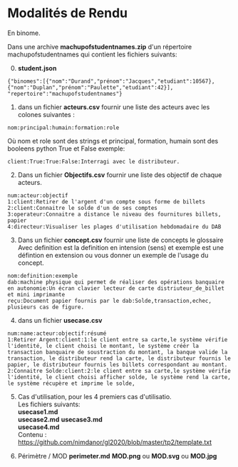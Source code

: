 
# Modalités de Rendu 

En binome.


Dans une archive **machupofstudentnames.zip** d'un répertoire machupofstudentnames qui contient les fichiers suivants:

0) **student.json**
```
{"binomes":[{"nom":"Durand","prénom":"Jacques","etudiant":10567},{"nom":"Duplan","prénom":"Paulette","etudiant":42}],
"repertoire":"machupofstudentnames"}
```

1) dans un fichier **acteurs.csv** fournir une liste des acteurs avec les colones suivantes :
```
nom:principal:humain:formation:role
```
Où nom et role sont des strings et principal, formation, humain sont des booleens python True et False 
exemple:
```
client:True:True:False:Interragi avec le distributeur.
```
2) Dans un fichier **Objectifs.csv** fournir une liste des objectif de chaque acteurs.
```
num:acteur:objectif  
1:client:Retirer de l'argent d'un compte sous forme de billets  
2:client:Connaitre le solde d'un de ses comptes   
3:operateur:Connaitre a distance le niveau des fournitures billets, papier  
4:directeur:Visualiser les plages d'utilisation hebdomadaire du DAB  
```
3) Dans un fichier **concept.csv** fournir une liste de concepts le glossaire 
Avec definition est la definition en intension (sens) et exemple est une défintion en extension ou vous donner un exemple de l'usage du concept.
```
nom:definition:exemple
dab:machine physique qui permet de réaliser des opérations banquaire en autonomie:Un écran clavier lecteur de carte distriuteur_de_billet et mini imprimante 
reçu:Document papier fournis par le dab:Solde,transaction,echec,  plusieurs cas de figure.
```

4) dans un fichier **usecase.csv** 
```
num:name:acteur:objectif:résumé   
1:Retirer Argent:client:1:le client entre sa carte,le système vérifie l'identité, le client choisi le montant, le système créér la transaction banquaire de soustraction du montant, la banque valide la transaction, le distributeur rend la carte, le distributeur fournis le papier, le distributeur fournis les billets correspondant au montant.   
2:Connaitre Solde:client:2:le client entre sa carte,le système vérifie l'identité, le client choisi afficher solde, le système rend la carte, le système récupère et imprime le solde,    
```
5) Cas d'utilisation, pour les 4 premiers cas d'utilisatio.  
Les fichiers suivants:  
**usecase1.md**  
**usecase2.md** 
**usecase3.md**  
**usecase4.md**  
Contenu :
https://github.com/nimdanor/gl2020/blob/master/tp2/template.txt


6) Périmètre / MOD 
 **perimeter.md** 
 **MOD.png** ou **MOD.svg** ou **MOD.jpg** 


